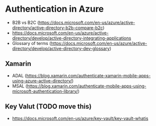 # Authentication in Azure

* B2B vs B2C (https://docs.microsoft.com/en-us/azure/active-directory/active-directory-b2b-compare-b2c)
* https://docs.microsoft.com/en-us/azure/active-directory/develop/active-directory-integrating-applications
* Glossary of terms (https://docs.microsoft.com/en-us/azure/active-directory/develop/active-directory-dev-glossary)

## Xamarin

* ADAL (https://blog.xamarin.com/authenticate-xamarin-mobile-apps-using-azure-active-directory/)
* MSAL (https://blog.xamarin.com/authenticate-mobile-apps-using-microsoft-authentication-library/)

## Key Valut (TODO move this)

* https://docs.microsoft.com/en-us/azure/key-vault/key-vault-whatis 
